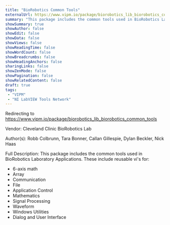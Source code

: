 ```yaml
---
title: "BioRobotics Common Tools"
externalUrl: https://www.vipm.io/package/biorobotics_lib_biorobotics_common_tools
summary: "This package includes the common tools used in BioRobotics Laboratory Applications."
showSummary: true
showAuthor: false
showEdit: false
showData: false
showViews: false
showReadingTime: false
showWordCount: false
showBreadcrumbs: false
showHeadingAnchors: false
sharingLinks: false
showZenMode: false
showPagination: false
showRelatedContent: false
draft: true
tags:
 - "VIPM"
 - "NI LabVIEW Tools Network"
---
```


Redirecting to https://www.vipm.io/package/biorobotics_lib_biorobotics_common_tools

Vendor: Cleveland Clinic BioRobotics Lab

Author(s): Robb Colbrunn, Tara Bonner, Callan Gillespie, Dylan Beckler, Nick Haas
 
Full Description:
This package includes the common tools used in BioRobotics Laboratory Applications.   These include reusable vi's for:
- 6-axis math
- Array
- Communication
- File
- Application Control
- Mathematics
- Signal Processing
- Waveform
- Windows Utilities
- Dialog and User Interface